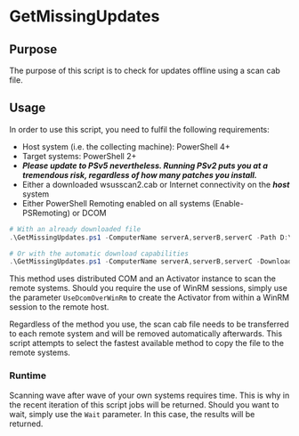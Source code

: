 # GetMissingUpdates
## Purpose
The purpose of this script is to check for updates offline using a scan cab file.

## Usage
In order to use this script, you need to fulfil the following requirements:
- Host system (i.e. the collecting machine): PowerShell 4+
- Target systems: PowerShell 2+
- ***Please update to PSv5 nevertheless. Running PSv2 puts you at a tremendous risk, regardless of how many patches you install.***
- Either a downloaded wsusscan2.cab or Internet connectivity on the ***host*** system
- Either PowerShell Remoting enabled on all systems (Enable-PSRemoting) or DCOM

```powershell
# With an already downloaded file
.\GetMissingUpdates.ps1 -ComputerName serverA,serverB,serverC -Path D:\wsusscn2.cab -Credential (Get-Credential) -Verbose

# Or with the automatic download capabilities
.\GetMissingUpdates.ps1 -ComputerName serverA,serverB,serverC -DownloadUri http://go.microsoft.com/fwlink/?linkid=74689 -Credential (Get-Credential) -Verbose
```

This method uses distributed COM and an Activator instance to scan the remote systems. Should you require the use of WinRM sessions, simply use the parameter ```UseDcomOverWinRm``` to create the Activator from within a WinRM session to the remote host.

Regardless of the method you use, the scan cab file needs to be transferred to each remote system and will be removed automatically afterwards. This script attempts to select the fastest available method to copy the file to the remote systems.

### Runtime

Scanning wave after wave of your own systems requires time. This is why in the recent iteration of this script jobs will be returned. Should you want to wait, simply use the ```Wait``` parameter. In this case, the results will be returned.
